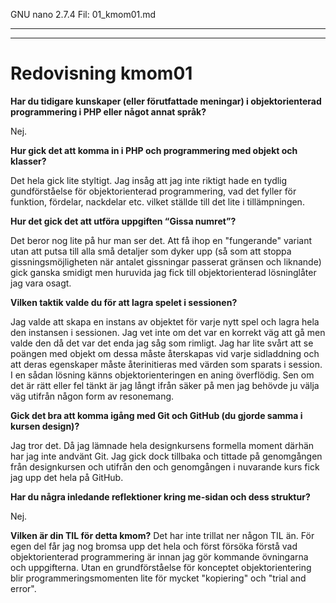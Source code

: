 GNU nano 2.7.4                                                                          Fil: 01_kmom01.md                                                                                   

---
---
Redovisning kmom01
=========================

**Har du tidigare kunskaper (eller förutfattade meningar) i objektorienterad programmering i PHP eller något annat språk?**

Nej.

**Hur gick det att komma in i PHP och programmering med objekt och klasser?**

Det hela gick lite styltigt. Jag insåg att jag inte riktigt hade en tydlig gundförståelse
för objektorienterad programmering, vad det fyller för funktion, fördelar, nackdelar etc.
vilket ställde till det lite i tillämpningen.

**Hur det gick det att utföra uppgiften “Gissa numret”?**

Det beror nog lite på hur man ser det. Att få ihop en "fungerande" variant utan att putsa till
alla små detaljer som dyker upp (så som att stoppa gissningsmöjligheten när antalet gissningar passerat gränsen och liknande)
gick ganska smidigt men huruvida jag fick till objektorienterad lösninglåter jag vara osagt.

**Vilken taktik valde du för att lagra spelet i sessionen?**

Jag valde att skapa en instans av objektet för varje nytt spel och lagra hela den instansen i sessionen. Jag vet inte om det var en
korrekt väg att gå men valde den då det var det enda jag såg som rimligt. Jag har lite svårt att se poängen med objekt om
dessa måste återskapas vid varje sidladdning och att deras egenskaper måste återinitieras med värden som sparats i session. I en
sådan lösning känns objektorienteringen en aning överflödig. Sen om det är rätt eller fel tänkt är jag långt ifrån säker på men jag
behövde ju välja väg utifrån någon form av resonemang.

**Gick det bra att komma igång med Git och GitHub (du gjorde samma i kursen design)?**

Jag tror det. Då jag lämnade hela designkursens formella moment därhän har jag inte
andvänt Git. Jag gick dock tillbaka och tittade på genomgången från designkursen och
utifrån den och genomgången i nuvarande kurs fick jag upp det hela på GitHub.

**Har du några inledande reflektioner kring me-sidan och dess struktur?**

Nej.

**Vilken är din TIL för detta kmom?**
Det har inte trillat ner någon TIL än. För egen del får jag nog bromsa upp det hela och först försöka förstå vad objektorienterad
programmering är innan jag gör kommande övningarna och uppgifterna. Utan en grundförståelse för konceptet objektorientering blir
programmeringsmomenten lite för mycket "kopiering" och "trial and error".
